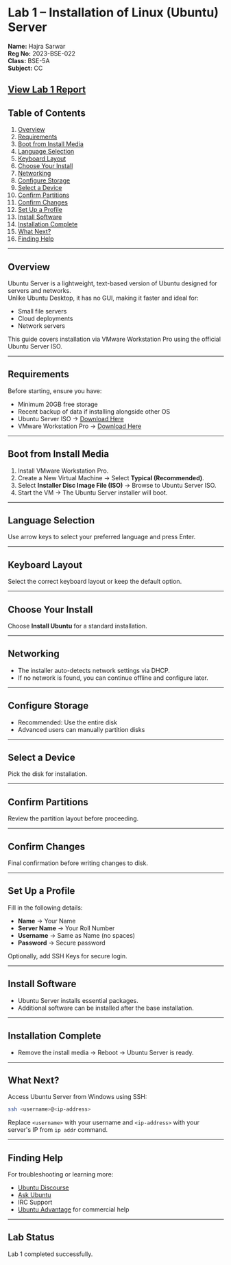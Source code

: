     
# Lab 1 – Installation of Linux (Ubuntu) Server

**Name:** Hajra Sarwar  
**Reg No:** 2023-BSE-022  
**Class:** BSE-5A  
**Subject:** CC  

[View Lab 1 Report](lab1/Lab1-Report.pdf)
---

## Table of Contents
1. [Overview](#overview)  
2. [Requirements](#requirements)  
3. [Boot from Install Media](#boot-from-install-media)  
4. [Language Selection](#language-selection)  
5. [Keyboard Layout](#keyboard-layout)  
6. [Choose Your Install](#choose-your-install)  
7. [Networking](#networking)  
8. [Configure Storage](#configure-storage)  
9. [Select a Device](#select-a-device)  
10. [Confirm Partitions](#confirm-partitions)  
11. [Confirm Changes](#confirm-changes)  
12. [Set Up a Profile](#set-up-a-profile)  
13. [Install Software](#install-software)  
14. [Installation Complete](#installation-complete)  
15. [What Next?](#what-next)  
16. [Finding Help](#finding-help)  

---

## Overview
Ubuntu Server is a lightweight, text-based version of Ubuntu designed for servers and networks.  
Unlike Ubuntu Desktop, it has no GUI, making it faster and ideal for:
- Small file servers  
- Cloud deployments  
- Network servers  

This guide covers installation via VMware Workstation Pro using the official Ubuntu Server ISO.

---

## Requirements
Before starting, ensure you have:  
- Minimum 20GB free storage  
- Recent backup of data if installing alongside other OS  
- Ubuntu Server ISO → [Download Here](https://ubuntu.com/download/server)  
- VMware Workstation Pro → [Download Here](https://getintopc.com/softwares/virtualization/vmware-workstation-pro-2024-free-download/)  

---

## Boot from Install Media
1. Install VMware Workstation Pro.  
2. Create a New Virtual Machine → Select **Typical (Recommended)**.  
3. Select **Installer Disc Image File (ISO)** → Browse to Ubuntu Server ISO.  
4. Start the VM → The Ubuntu Server installer will boot.  

---

## Language Selection
Use arrow keys to select your preferred language and press Enter.

---

## Keyboard Layout
Select the correct keyboard layout or keep the default option.

---

## Choose Your Install
Choose **Install Ubuntu** for a standard installation.

---

## Networking
- The installer auto-detects network settings via DHCP.  
- If no network is found, you can continue offline and configure later.

---

## Configure Storage
- Recommended: Use the entire disk  
- Advanced users can manually partition disks  

---

## Select a Device
Pick the disk for installation.

---

## Confirm Partitions
Review the partition layout before proceeding.

---

## Confirm Changes
Final confirmation before writing changes to disk.

---

## Set Up a Profile
Fill in the following details:
- **Name** → Your Name  
- **Server Name** → Your Roll Number  
- **Username** → Same as Name (no spaces)  
- **Password** → Secure password  

Optionally, add SSH Keys for secure login.

---

## Install Software
- Ubuntu Server installs essential packages.  
- Additional software can be installed after the base installation.  

---

## Installation Complete
- Remove the install media → Reboot → Ubuntu Server is ready.

---

## What Next?
Access Ubuntu Server from Windows using SSH:
```bash
ssh <username>@<ip-address>
```
Replace `<username>` with your username and `<ip-address>` with your server's IP from `ip addr` command.

---

## Finding Help
For troubleshooting or learning more:
- [Ubuntu Discourse](https://discourse.ubuntu.com)  
- [Ask Ubuntu](https://askubuntu.com)  
- IRC Support  
- [Ubuntu Advantage](https://ubuntu.com/advantage) for commercial help  

---

## Lab Status
Lab 1 completed successfully.




    
